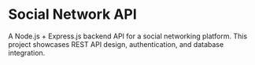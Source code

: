 # Social Network API

A Node.js + Express.js backend API for a social networking platform.
This project showcases REST API design, authentication, and database integration.
